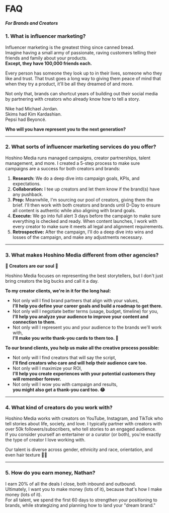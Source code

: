 # FAQ

##### For Brands and Creators

### 1. What is influencer marketing?

Influencer marketing is the greatest thing since canned bread.  
Imagine having a small army of passionate, raving customers telling their friends and family about your products.  
**Except, they have 100,000 friends each.**  

Every person has someone they look up to in their lives, someone who they like and trust. That trust goes a long way to giving them peace of mind that when they try a product, it'll be all they dreamed of and more.

Not only that, brands can shortcut years of building out their social media by partnering with creators who already know how to tell a story.

Nike had Michael Jordan.  
Skims had Kim Kardashian.  
Pepsi had Beyoncé.  

**Who will you have represent you to the next generation?**

---

### 2. What sorts of influencer marketing services do you offer?

Hoshino Media runs managed campaigns, creator partnerships, talent management, and more. I created a 5-step process to make sure campaigns are a success for both creators and brands:  

1.  **Research:** We do a deep dive into campaign goals, KPIs, and expectations.  
2.  **Collaboration:** I tee up creators and let them know if the brand(s) have any pushback.  
3.  **Prep:** Meanwhile, I'm sourcing our pool of creators, giving them the brief. I'll then work with both creators and brands until D-Day to ensure all content is authentic while also aligning with brand goals.  
4.  **Execute:** We go into full alert 3 days before the campaign to make sure everything is checked and ready. When content launches, I work with every creator to make sure it meets all legal and alignment requirements.  
5.  **Retrospective:** After the campaign, I'll do a deep dive into wins and losses of the campaign, and make any adjustments necessary.  

---

### 3. What makes Hoshino Media different from other agencies?

**💖 Creators are our soul 💖**

Hoshino Media focuses on representing the best storytellers, but I don't just bring creators the big bucks and call it a day.  

**To my creator clients, we're in it for the long haul:**  

- Not only will I find brand partners that align with your values,  
  **I'll help you define your career goals and build a roadmap to get there.**  
- Not only will I negotiate better terms (usage, budget, timeline) for you,  
  **I'll help you analyze your audience to improve your content and connection to them.**  
- Not only will I represent you and your audience to the brands we'll work with,  
  **I'll make you write thank-you cards to them too. 📝**  

**To our brand clients, you help us make all the creative process possible:**  

- Not only will I find creators that will say the script,  
  **I'll find creators who care and will help their audience care too.**  
- Not only will I maximize your ROI,  
  **I'll help you create experiences with your potential customers they will remember forever.**  
- Not only will I wow you with campaign and results,  
  **you might also get a thank-you card too. 😂**  

---

### 4. What kind of creators do you work with?

Hoshino Media works with creators on YouTube, Instagram, and TikTok who tell stories about life, society, and love. I typically partner with creators with over 50k followers/subscribers, who tell stories to an engaged audience.  
If you consider yourself an entertainer or a curator (or both), you're exactly the type of creator I love working with.

Our talent is diverse across gender, ethnicity and race, orientation, and even hair texture 💇‍♀️  

---

### 5. How do you earn money, Nathan?

I earn 20% of all the deals I close, both inbound and outbound.  
Ultimately, I want you to make money (lots of it), because that's how I make money (lots of it).  
For all talent, we spend the first 60 days to strengthen your positioning to brands, while strategizing and planning how to land your "dream brand."  
